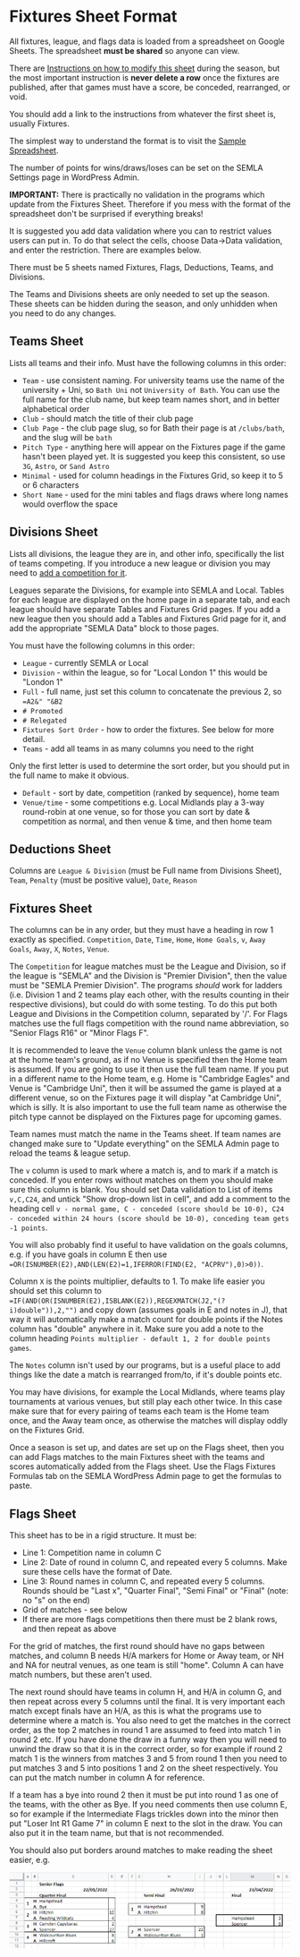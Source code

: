 # Fixtures Sheet Format

All fixtures, league, and flags data is loaded from a spreadsheet on Google Sheets. The spreadsheet **must be shared** so anyone can view.

There are [Instructions on how to modify this sheet](fixtures-sheet.md) during the season, but the most important instruction is **never delete a row** once the fixtures are published, after that games must have a score, be conceded, rearranged, or void.

You should add a link to the instructions from whatever the first sheet is, usually Fixtures.

The simplest way to understand the format is to visit the [Sample Spreadsheet](https://docs.google.com/spreadsheets/d/1TPAO3-IxTcb5oxOFTRkStNoX4GCGTshJewVriQ69oV0/edit?usp=sharing).

The number of points for wins/draws/loses can be set on the SEMLA Settings page in WordPress Admin.

**IMPORTANT:** There is practically no validation in the programs which update from the Fixtures Sheet. Therefore if you mess with the format of the spreadsheet don't be surprised if everything breaks!

It is suggested you add data validation where you can to restrict values users can put in. To do that select the cells, choose Data->Data validation, and enter the restriction. There are examples below.

There must be 5 sheets named Fixtures, Flags, Deductions, Teams, and Divisions.

The Teams and Divisions sheets are only needed to set up the season. These sheets can be hidden during the season, and only unhidden when you need to do any changes.

## Teams Sheet

Lists all teams and their info. Must have the following columns in this order:

* `Team` - use consistent naming. For university teams use the name of the university + Uni, so `Bath Uni` not `University of Bath`. You can use the full name for the club name, but keep team names short, and in better alphabetical order
* `Club` - should match the title of their club page
* `Club Page` - the club page slug, so for Bath their page is at `/clubs/bath`, and the slug will be `bath`
* `Pitch Type` - anything here will appear on the Fixtures page if the game hasn't been played yet. It is suggested you keep this consistent, so use `3G`, `Astro`, or `Sand Astro`
* `Minimal` - used for column headings in the Fixtures Grid, so keep it to 5 or 6 characters
* `Short Name` -  used for the mini tables and flags draws where long names would overflow the space

## Divisions Sheet

Lists all divisions, the league they are in, and other info, specifically the list of teams competing. If you introduce a new league or division you may need to [add a competition for it](fixtures-tables-history.md#competitions-and-groups).

Leagues separate the Divisions, for example into SEMLA and Local. Tables for each league are displayed on the home page in a separate tab, and each league should have separate Tables and Fixtures Grid pages. If you add a new league then you should add a Tables and Fixtures Grid page for it, and add the appropriate "SEMLA Data" block to those pages.

You must have the following columns in this order:

* `League` - currently SEMLA or Local
* `Division` - within the league, so for "Local London 1" this would be "London 1"
* `Full` - full name, just set this column to concatenate the previous 2, so `=A2&" "&B2`
* `# Promoted`
* `# Relegated`
* `Fixtures Sort Order` - how to order the fixtures. See below for more detail.
* `Teams` - add all teams in as many columns you need to the right

Only the first letter is used to determine the sort order, but you should put in the full name to make it obvious.

* `Default` - sort by date, competition (ranked by sequence), home team
* `Venue/time` - some competitions e.g. Local Midlands play a 3-way round-robin at one venue, so for those you can sort by date & competition as normal, and then venue & time, and then home team

## Deductions Sheet

Columns are `League & Division` (must be Full name from Divisions Sheet), `Team`, `Penalty` (must be positive value), `Date`, `Reason`

## Fixtures Sheet

The columns can be in any order, but they must have a heading in row 1 exactly as specified. `Competition`, `Date`, `Time`, `Home`, `Home Goals`, `v`, `Away Goals`, `Away`, `X`, `Notes`, `Venue`.

The `Competition` for league matches must be the League and Division, so if the league is "SEMLA" and the Division is "Premier Division", then the value must be "SEMLA Premier Division". The programs *should* work for ladders (i.e. Division 1 and 2 teams play each other, with the results counting in their respective divisions), but could do with some testing. To do this put both League and Divisions in the Competition column, separated by '/'. For Flags matches use the full flags competition with the round name abbreviation, so "Senior Flags R16" or "Minor Flags F".

It is recommended to leave the `Venue` column blank unless the game is not at the home team's ground, as if no Venue is specified then the Home team is assumed. If you are going to use it then use the full team name. If you put in a different name to the Home team, e.g. Home is "Cambridge Eagles" and Venue is "Cambridge Uni", then it will be assumed the game is played at a different venue, so on the Fixtures page it will display "at Cambridge Uni", which is silly. It is also important to use the full team name as otherwise the pitch type cannot be displayed on the Fixtures page for upcoming games.

Team names must match the name in the Teams sheet. If team names are changed make sure to "Update everything" on the SEMLA Admin page to reload the teams & league setup.

The `v` column is used to mark where a match is, and to mark if a match is conceded. If you enter rows without matches on them you should make sure this column is blank. You should set Data validation to List of items `v,C,C24`, and untick "Show drop-down list in cell", and add a comment to the heading cell `v - normal game, C - conceded (score should be 10-0), C24 - conceded within 24 hours (score should be 10-0), conceding team gets -1 points`.

You will also probably find it useful to have validation on the goals columns, e.g. if you have goals in column E then use `=OR(ISNUMBER(E2),AND(LEN(E2)=1,IFERROR(FIND(E2, "ACPRV"),0)>0))`.

Column `X` is the points multiplier, defaults to 1. To make life easier you should set this column to `=IF(AND(OR(ISNUMBER(E2),ISBLANK(E2)),REGEXMATCH(J2,"(?i)double")),2,"")` and copy down (assumes goals in E and notes in J), that way it will automatically make a match count for double points if the Notes column has "double" anywhere in it. Make sure you add a note to the column heading `Points multiplier - default 1, 2 for double points games`.

The `Notes` column isn't used by our programs, but is a useful place to add things like the date a match is rearranged from/to, if it's double points etc.

You may have divisions, for example the Local Midlands, where teams play tournaments at various venues, but still play each other twice. In this case make sure that for every pairing of teams each team is the Home team once, and the Away team once, as otherwise the matches will display  oddly on the Fixtures Grid.

Once a season is set up, and dates are set up on the Flags sheet, then you can add Flags matches to the main Fixtures sheet with the teams and scores automatically added from the Flags sheet. Use the Flags Fixtures Formulas tab on the SEMLA WordPress Admin page to get the formulas to paste.

## Flags Sheet

This sheet has to be in a rigid structure. It must be:

* Line 1: Competition name in column C
* Line 2: Date of round in column C, and repeated every 5 columns. Make sure these cells have the format of Date.
* Line 3: Round names in column C, and repeated every 5 columns. Rounds should be "Last x", "Quarter Final", "Semi Final" or "Final" (note: no "s" on the end)
* Grid of matches - see below
* If there are more flags competitions then there must be 2 blank rows, and then repeat as above

For the grid of matches, the first round should have no gaps between matches, and column B needs H/A markers for Home or Away team, or NH and NA for neutral venues, as one team is still
"home". Column A can have match numbers, but these aren't used.

The next round should have teams in column H, and H/A in column G, and then repeat across every 5 columns until the final. It is very important each match except finals have an H/A, as this is what the programs use to determine where a match is. You also need to get the matches in the correct order, as the top 2 matches in round 1 are assumed to feed into match 1 in round 2 etc. If you have done the draw in a funny way then you will need to unwind the draw so that it is in the correct order, so for example if round 2 match 1 is the winners from matches 3 and 5 from round 1 then you need to put matches 3 and 5 into positions 1 and 2 on the sheet respectively. You
can put the match number in column A for reference.

If a team has a bye into round 2 then it must be put into round 1 as one of the teams, with the other as Bye. If you need comments then use column E, so for example if the Intermediate Flags trickles down into the minor then put "Loser Int R1 Game 7" in column E next to the slot in
the draw. You can also put it in the team name, but that is not recommended.

You should also put borders around matches to make reading the sheet easier, e.g.

![Flags example](flags.png)
